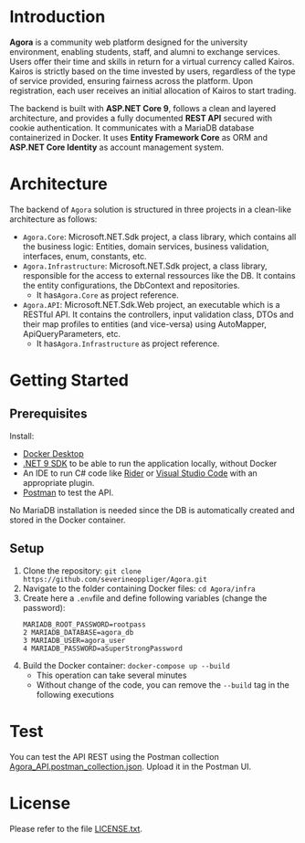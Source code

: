 # Introduction 
**Agora** is a community web platform designed for the university environment, enabling students, staff, and alumni 
to exchange services. Users offer their time and skills in return for a virtual currency called Kairos. 
Kairos is strictly based on the time invested by users, regardless of the type of service provided,
ensuring fairness across the platform. Upon registration, each user receives an initial allocation of Kairos 
to start trading.

The backend is built with **ASP.NET Core 9**, follows a clean and layered architecture, and provides a fully documented
**REST API** secured with cookie authentication. It communicates with a MariaDB database containerized in Docker.
It uses **Entity Framework Core** as ORM and **ASP.NET Core Identity** as account management system.

# Architecture
The backend of `Agora` solution is structured in three projects in a clean-like architecture as follows:
* `Agora.Core`: Microsoft.NET.Sdk project, a class library, which contains all the business logic: 
Entities, domain services, business validation, interfaces, enum, constants, etc.
* `Agora.Infrastructure`: Microsoft.NET.Sdk project, a class library,
responsible for the access to external ressources like the DB.
It contains the entity configurations, the DbContext and repositories.
  * It has`Agora.Core` as project reference.
* `Agora.API`: Microsoft.NET.Sdk.Web project, an executable which is a RESTful API.
It contains the controllers, input validation class, DTOs and their map profiles to entities (and vice-versa)
using AutoMapper, ApiQueryParameters, etc.
  * It has`Agora.Infrastructure` as project reference.

# Getting Started
## Prerequisites
Install:
- [Docker Desktop](https://docs.docker.com/desktop/)
- [.NET 9 SDK](https://dotnet.microsoft.com/en-us/download) to be able to run the application locally, without Docker
- An IDE to run C# code like [Rider](https://www.jetbrains.com/rider/download) or [Visual Studio Code](https://code.visualstudio.com/download) with an appropriate plugin.
- [Postman](https://www.postman.com/) to test the API.

No MariaDB installation is needed since the DB is automatically created and stored in the Docker container.

## Setup
1. Clone the repository: `git clone https://github.com/severineoppliger/Agora.git`
2. Navigate to the folder containing Docker files: `cd Agora/infra`
3. Create here a `.env`file and define following variables (change the password):
    ```
    MARIADB_ROOT_PASSWORD=rootpass
    2 MARIADB_DATABASE=agora_db
    3 MARIADB_USER=agora_user
    4 MARIADB_PASSWORD=aSuperStrongPassword
    ```
4. Build the Docker container: `docker-compose up --build`
   * This operation can take several minutes
   * Without change of the code, you can remove the `--build` tag in the following executions

# Test 
You can test the API REST using the Postman collection [Agora_API.postman_collection.json](./Agora_API.postman_collection.json).
Upload it in the Postman UI.

# License
Please refer to the file [LICENSE.txt](./LICENSE.txt).